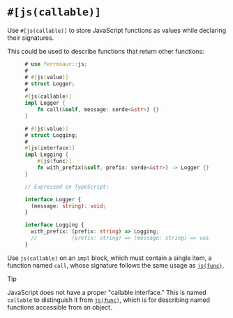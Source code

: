 # `#[js(callable)]`

Use `#[js(callable)]` to store JavaScript functions as values while declaring their
signatures.

This could be used to describe functions that return other functions:

<figure>

```rust
# use ferrosaur::js;
#
# #[js(value)]
# struct Logger;
#
#[js(callable)]
impl Logger {
    fn call(&self, message: serde<&str>) {}
}

# #[js(value)]
# struct Logging;
#
#[js(interface)]
impl Logging {
    #[js(func)]
    fn with_prefix(&self, prefix: serde<&str>) -> Logger {}
}
```

```ts
// Expressed in TypeScript:

interface Logger {
  (message: string): void;
}

interface Logging {
  with_prefix: (prefix: string) => Logging;
  //           (prefix: string) => (message: string) => void
}
```

</figure>

Use `js(callable)` on an `impl` block, which must contain a single item, a function
named `call`, whose signature follows the same usage as [`js(func)`](interface/func.md).

> [!TIP]
>
> JavaScript does not have a proper "callable interface." This is named `callable` to
> distinguish it from [`js(func)`](interface/func.md), which is for describing named
> functions accessible from an object.
